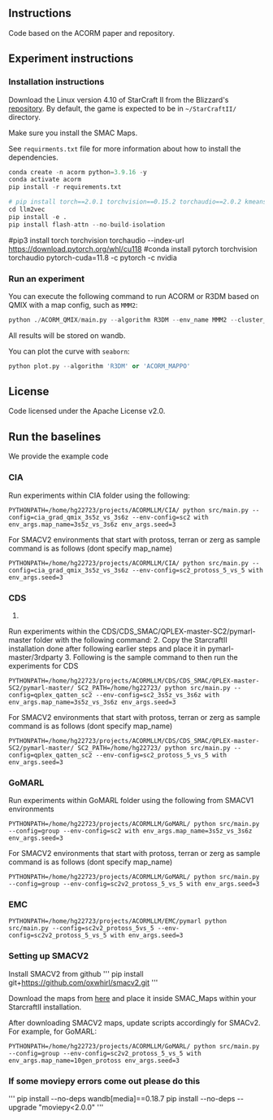 
## **Instructions**

Code based on the ACORM paper and repository.

## **Experiment instructions**

### **Installation instructions**
Download the Linux version 4.10 of StarCraft II from the Blizzard's [repository](https://github.com/Blizzard/s2client-proto#downloads). By default, the game is expected to be in `~/StarCraftII/` directory. 

Make sure you install the SMAC Maps.

See `requirments.txt` file for more information about how to install the dependencies.
```python
conda create -n acorm python=3.9.16 -y
conda activate acorm
pip install -r requirements.txt

# pip install torch==2.0.1 torchvision==0.15.2 torchaudio==2.0.2 kmeans-pytorch
cd llm2vec
pip install -e .
pip install flash-attn --no-build-isolation

```
#pip3 install torch torchvision torchaudio --index-url https://download.pytorch.org/whl/cu118
#conda install pytorch torchvision torchaudio pytorch-cuda=11.8 -c pytorch -c nvidia
### Run an experiment

You can execute the following command to run ACORM or R3DM based on QMIX with a map config, such as `MMM2`:

```python
python ./ACORM_QMIX/main.py --algorithm R3DM --env_name MMM2 --cluster_num 3 --max_train_steps 3050000
```

All results will be stored on wandb.

You can plot the curve with `seaborn`:

```python
python plot.py --algorithm 'R3DM' or 'ACORM_MAPPO'
```

## License

Code licensed under the Apache License v2.0.

## Run the baselines
We provide the example code
### CIA
Run experiments within CIA folder using the following:
```
PYTHONPATH=/home/hg22723/projects/ACORMLLM/CIA/ python src/main.py --config=cia_grad_qmix_3s5z_vs_3s6z --env-config=sc2 with env_args.map_name=3s5z_vs_3s6z env_args.seed=3
```

For SMACV2 environments that start with protoss, terran or zerg as sample command is as follows (dont specify map_name)
```
PYTHONPATH=/home/hg22723/projects/ACORMLLM/CIA/ python src/main.py --config=cia_grad_qmix_3s5z_vs_3s6z --env-config=sc2_protoss_5_vs_5 with env_args.seed=3
```

### CDS
1. 
Run experiments within the CDS/CDS_SMAC/QPLEX-master-SC2/pymarl-master folder with the following command:
2. Copy the StarcraftII installation done after following earlier steps and place it in pymarl-master/3rdparty 
3.  Following is the sample command to then run the experiments for CDS
```
PYTHONPATH=/home/hg22723/projects/ACORMLLM/CDS/CDS_SMAC/QPLEX-master-SC2/pymarl-master/ SC2_PATH=/home/hg22723/ python src/main.py --config=qplex_qatten_sc2 --env-config=sc2_3s5z_vs_3s6z with env_args.map_name=3s5z_vs_3s6z env_args.seed=3
```

For SMACV2 environments that start with protoss, terran or zerg as sample command is as follows (dont specify map_name)
```
PYTHONPATH=/home/hg22723/projects/ACORMLLM/CDS/CDS_SMAC/QPLEX-master-SC2/pymarl-master/ SC2_PATH=/home/hg22723/ python src/main.py --config=qplex_qatten_sc2 --env-config=sc2_protoss_5_vs_5 with env_args.seed=3
```

### GoMARL
Run experiments within GoMARL folder using the following from SMACV1 environments
```
PYTHONPATH=/home/hg22723/projects/ACORMLLM/GoMARL/ python src/main.py --config=group --env-config=sc2 with env_args.map_name=3s5z_vs_3s6z env_args.seed=3
```

For SMACV2 environments that start with protoss, terran or zerg as sample command is as follows (dont specify map_name)
```
PYTHONPATH=/home/hg22723/projects/ACORMLLM/GoMARL/ python src/main.py --config=group --env-config=sc2v2_protoss_5_vs_5 with env_args.seed=3
```

### EMC
```
PYTHONPATH=/home/hg22723/projects/ACORMLLM/EMC/pymarl python src/main.py --config=sc2v2_protoss_5vs_5 --env-config=sc2v2_protoss_5_vs_5 with env_args.seed=3
```

### Setting up SMACV2

Install SMACV2 from github
'''
pip install git+https://github.com/oxwhirl/smacv2.git
'''

Download the maps from [here](https://github.com/oxwhirl/smacv2/releases/download/maps/SMAC_Maps.zip) and place it inside SMAC_Maps within your StarcraftII installation.

After downloading SMACV2 maps, update scripts accordingly for SMACv2. For example, for GoMARL:
```
PYTHONPATH=/home/hg22723/projects/ACORMLLM/GoMARL/ python src/main.py --config=group --env-config=sc2v2_protoss_5_vs_5 with env_args.map_name=10gen_protoss env_args.seed=3
```



### If some moviepy errors come out please do this
'''
pip install --no-deps wandb[media]==0.18.7
pip install --no-deps --upgrade "moviepy<2.0.0"
'''
